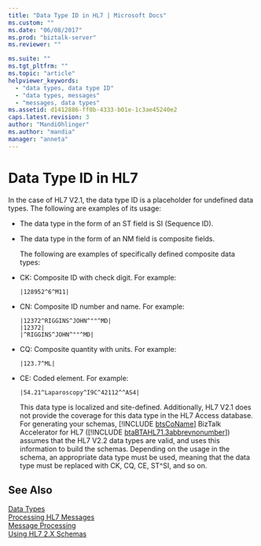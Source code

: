 ```yaml
---
title: "Data Type ID in HL7 | Microsoft Docs"
ms.custom: ""
ms.date: "06/08/2017"
ms.prod: "biztalk-server"
ms.reviewer: ""

ms.suite: ""
ms.tgt_pltfrm: ""
ms.topic: "article"
helpviewer_keywords: 
  - "data types, data type ID"
  - "data types, messages"
  - "messages, data types"
ms.assetid: d1412886-ff0b-4333-b01e-1c3ae45240e2
caps.latest.revision: 3
author: "MandiOhlinger"
ms.author: "mandia"
manager: "anneta"
---
```

# Data Type ID in HL7
In the case of HL7 V2.1, the data type ID is a placeholder for undefined data types. The following are examples of its usage:  
  
- The data type in the form of an ST field is SI (Sequence ID).  
  
- The data type in the form of an NM field is composite fields.  
  
  The following are examples of specifically defined composite data types:  
  
- CK: Composite ID with check digit. For example:  
  
  ```  
  |128952^6^M11|  
  ```  
  
- CN: Composite ID number and name. For example:  
  
  ```  
  |12372^RIGGINS^JOHN^""^MD|  
  |12372|  
  |^RIGGINS^JOHN^""^MD|  
  ```  
  
- CQ: Composite quantity with units. For example:  
  
  ```  
  |123.7^ML|  
  ```  
  
- CE: Coded element. For example:  
  
  ```  
  |54.21^Laparoscopy^I9C^42112^^AS4|  
  ```  
  
  This data type is localized and site-defined. Additionally, HL7 V2.1 does not provide the coverage for this data type in the HL7 Access database. For generating your schemas, [!INCLUDE [btsCoName](../../includes/btsconame-md.md)] BizTalk Accelerator for HL7 ([!INCLUDE [btaBTAHL71.3abbrevnonumber](../../includes/btabtahl71-3abbrevnonumber-md.md)]) assumes that the HL7 V2.2 data types are valid, and uses this information to build the schemas. Depending on the usage in the schema, an appropriate data type must be used, meaning that the data type must be replaced with CK, CQ, CE, ST^SI, and so on.  
  
## See Also  
 [Data Types](../../adapters-and-accelerators/accelerator-hl7/data-types.md)   
 [Processing HL7 Messages](../../adapters-and-accelerators/accelerator-hl7/processing-hl7-messages.md)   
 [Message Processing](../../adapters-and-accelerators/accelerator-hl7/message-processing.md)   
 [Using HL7 2.X Schemas](../../adapters-and-accelerators/accelerator-hl7/using-hl7-2-x-schemas.md)